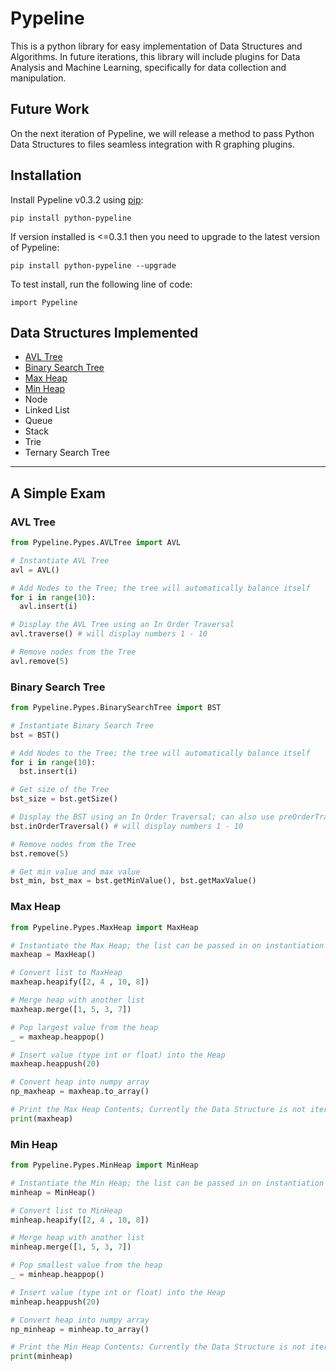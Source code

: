 # Pypeline
This is a python library for easy implementation of Data Structures and Algorithms. In future iterations, this library will include plugins for Data Analysis and Machine Learning, specifically for data collection and manipulation.

## Future Work
On the next iteration of Pypeline, we will release a method to pass Python Data Structures to files seamless integration with R graphing plugins.

## Installation
Install Pypeline v0.3.2 using [pip](https://pip.pypa.io/en/stable/quickstart/):

`pip install python-pypeline`

If version installed is <=0.3.1 then you need to upgrade to the latest version of Pypeline:

`pip install python-pypeline --upgrade`

To test install, run the following line of code:

`import Pypeline`

## Data Structures Implemented
*   [AVL Tree](#avl-tree)
*   [Binary Search Tree](#binary-search-tree)
*   [Max Heap](#max-heap)
*   [Min Heap](#min-heap)
*   Node
*   Linked List
*   Queue
*   Stack
*   Trie
*   Ternary Search Tree
----------------------
## A Simple Exam

### AVL Tree
```python
from Pypeline.Pypes.AVLTree import AVL

# Instantiate AVL Tree
avl = AVL()

# Add Nodes to the Tree; the tree will automatically balance itself
for i in range(10):
  avl.insert(i)

# Display the AVL Tree using an In Order Traversal
avl.traverse() # will display numbers 1 - 10

# Remove nodes from the Tree
avl.remove(5)
```

### Binary Search Tree
```python
from Pypeline.Pypes.BinarySearchTree import BST

# Instantiate Binary Search Tree
bst = BST()

# Add Nodes to the Tree; the tree will automatically balance itself
for i in range(10):
  bst.insert(i)

# Get size of the Tree
bst_size = bst.getSize()

# Display the BST using an In Order Traversal; can also use preOrderTraversal and postOrderTraversal
bst.inOrderTraversal() # will display numbers 1 - 10

# Remove nodes from the Tree
bst.remove(5)

# Get min value and max value
bst_min, bst_max = bst.getMinValue(), bst.getMaxValue()
```

### Max Heap
```python
from Pypeline.Pypes.MaxHeap import MaxHeap

# Instantiate the Max Heap; the list can be passed in on instantiation or with a builtin method
maxheap = MaxHeap()

# Convert list to MaxHeap
maxheap.heapify([2, 4 , 10, 8])

# Merge heap with another list
maxheap.merge([1, 5, 3, 7])

# Pop largest value from the heap
_ = maxheap.heappop()

# Insert value (type int or float) into the Heap
maxheap.heappush(20)

# Convert heap into numpy array
np_maxheap = maxheap.to_array()

# Print the Max Heap Contents; Currently the Data Structure is not iterable
print(maxheap)
```
### Min Heap
```python
from Pypeline.Pypes.MinHeap import MinHeap

# Instantiate the Min Heap; the list can be passed in on instantiation or with a builtin method
minheap = MinHeap()

# Convert list to MinHeap
minheap.heapify([2, 4 , 10, 8])

# Merge heap with another list
minheap.merge([1, 5, 3, 7])

# Pop smallest value from the heap
_ = minheap.heappop()

# Insert value (type int or float) into the Heap
minheap.heappush(20)

# Convert heap into numpy array
np_minheap = minheap.to_array()

# Print the Min Heap Contents; Currently the Data Structure is not iterable
print(minheap)
```
